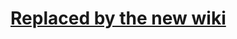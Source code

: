 # [Replaced by the new wiki](https://github.com/libgdx/libgdx/wiki/Projection%2C-viewport%2C-%26-camera) #